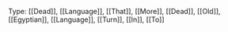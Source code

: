Type: [[Dead]], [[Language]], [[That]], [[More]], [[Dead]], [[Old]], [[Egyptian]], [[Language]],  [[Turn]], [[In]], [[To]]